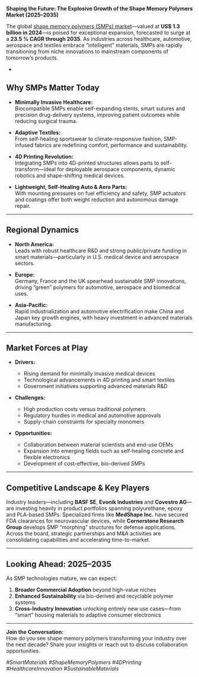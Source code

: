 **Shaping the Future: The Explosive Growth of the Shape Memory Polymers Market (2025–2035)**

The global [shape memory polymers (SMPs) market](https://www.transparencymarketresearch.com/shape-memory-polymers-market-report.html)—valued at **US$ 1.3 billion in 2024**—is poised for exceptional expansion, forecasted to surge at a **23.5 % CAGR through 2035**. As industries across healthcare, automotive, aerospace and textiles embrace “intelligent” materials, SMPs are rapidly transitioning from niche innovations to mainstream components of tomorrow’s products.

-

## Why SMPs Matter Today

- **Minimally Invasive Healthcare:**  
  Biocompatible SMPs enable self-expanding stents, smart sutures and precision drug-delivery systems, improving patient outcomes while reducing surgical trauma.

- **Adaptive Textiles:**  
  From self-healing sportswear to climate-responsive fashion, SMP-infused fabrics are redefining comfort, performance and sustainability.

- **4D Printing Revolution:**  
  Integrating SMPs into 4D-printed structures allows parts to self-transform—ideal for deployable aerospace components, dynamic robotics and shape-shifting medical devices.

- **Lightweight, Self-Healing Auto & Aero Parts:**  
  With mounting pressures on fuel efficiency and safety, SMP actuators and coatings offer both weight reduction and autonomous damage repair.

---

## Regional Dynamics

- **North America:**  
  Leads with robust healthcare R&D and strong public/private funding in smart materials—particularly in U.S. medical device and aerospace sectors.

- **Europe:**  
  Germany, France and the UK spearhead sustainable SMP innovations, driving “green” polymers for automotive, aerospace and biomedical uses.

- **Asia-Pacific:**  
  Rapid industrialization and automotive electrification make China and Japan key growth engines, with heavy investment in advanced materials manufacturing.

---

## Market Forces at Play

- **Drivers:**  
  - Rising demand for minimally invasive medical devices  
  - Technological advancements in 4D printing and smart textiles  
  - Government initiatives supporting advanced materials R&D  

- **Challenges:**  
  - High production costs versus traditional polymers  
  - Regulatory hurdles in medical and automotive approvals  
  - Supply-chain constraints for specialty monomers  

- **Opportunities:**  
  - Collaboration between material scientists and end-use OEMs  
  - Expansion into emerging fields such as self-healing concrete and flexible electronics  
  - Development of cost-effective, bio-derived SMPs  

---

## Competitive Landscape & Key Players

Industry leaders—including **BASF SE**, **Evonik Industries** and **Covestro AG**—are investing heavily in product portfolios spanning polyurethane, epoxy and PLA-based SMPs. Specialized firms like **MedShape Inc.** have secured FDA clearances for neurovascular devices, while **Cornerstone Research Group** develops SMP “morphing” structures for defense applications. Across the board, strategic partnerships and M&A activities are consolidating capabilities and accelerating time-to-market.

---

## Looking Ahead: 2025–2035

As SMP technologies mature, we can expect:

1. **Broader Commercial Adoption** beyond high-value niches  
2. **Enhanced Sustainability** via bio-derived and recyclable polymer systems  
3. **Cross-Industry Innovation** unlocking entirely new use cases—from “smart” housing materials to adaptive consumer electronics  

---

**Join the Conversation:**  
How do you see shape memory polymers transforming your industry over the next decade? Share your insights or reach out to discuss collaboration opportunities.

*#SmartMaterials #ShapeMemoryPolymers #4DPrinting #HealthcareInnovation #SustainableMaterials*  


